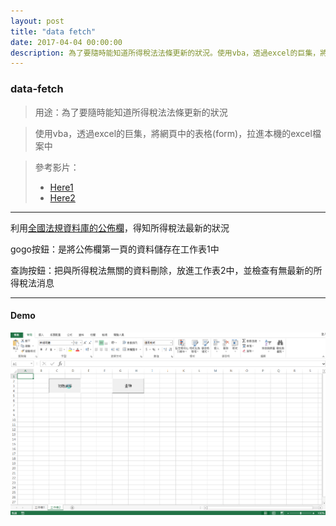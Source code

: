 ```yaml
---
layout: post
title: "data fetch"
date: 2017-04-04 00:00:00
description: 為了要隨時能知道所得稅法法條更新的狀況。使用vba，透過excel的巨集，將網頁中的表格(form)，拉進本機的excel檔案中。
---
```


### data-fetch

> 用途：為了要隨時能知道所得稅法法條更新的狀況

> 使用vba，透過excel的巨集，將網頁中的表格(form)，拉進本機的excel檔案中

> 參考影片：
>- [Here1](https://www.youtube.com/watch?v=bd4-f5lo9F0)
>- [Here2](https://www.youtube.com/watch?v=ukWb7SYi5R8)

***

利用[全國法規資料庫的公佈欄](http://law.moj.gov.tw/News/news_result.aspx?SearchRange=G&k1=%E6%89%80%E5%BE%97%E7%A8%85%E6%B3%95)，得知所得稅法最新的狀況

gogo按鈕：是將公佈欄第一頁的資料儲存在工作表1中

查詢按鈕：把與所得稅法無關的資料刪除，放進工作表2中，並檢查有無最新的所得稅法消息

***

#### Demo

![GIF](../assets/img/df_demo.gif)